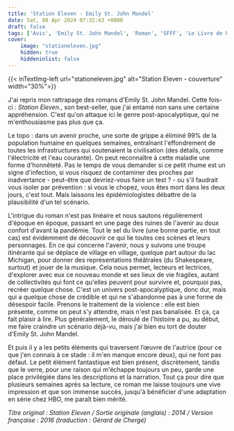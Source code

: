 ```yaml
---
title: 'Station Eleven - Emily St. John Mandel'
date: Sat, 06 Apr 2024 07:32:43 +0000
draft: false
tags: ['Avis', 'Emily St. John Mandel', 'Roman', 'SFFF', 'Le Livre de Poche']
cover: 
    image: "stationeleven.jpg"
    hidden: true
    hiddeninlist: false
---
```


{{< inTextImg-left url="stationeleven.jpg" alt="Station Eleven - couverture" width="30%">}} 

J'ai repris mon rattrapage des romans d'Emily St. John Mandel. Cette fois-ci : _Station Eleven_., son best-seller, que j'ai entamé non sans une certaine appréhension. C'est qu'on attaque ici le genre post-apocalyptique, qui ne m'enthousiasme pas plus que ça.

Le topo : dans un avenir proche, une sorte de grippe a éliminé 99% de la population humaine en quelques semaines, entraînant l'effondrement de toutes les infrastructures qui soutenaient la civilisation (des détails, comme l'électricité et l'eau courante). On peut reconnaître à cette maladie une forme d'honnêteté. Pas le temps de vous demander si ce petit rhume est un signe d'infection, si vous risquez de contaminer des proches par inadvertance - peut-être que devriez-vous faire un test ? - ou s'il faudrait vous isoler par prévention : si vous le chopez, vous êtes mort dans les deux jours, c'est tout. Mais laissons les épidémiologistes débattre de la plausibilité d'un tel scénario.

L'intrigue du roman n'est pas linéaire et nous sautons régulièrement d'époque en époque, passant en une page des ruines de l'avenir au doux confort d'avant la pandémie. Tout le sel du livre (une bonne partie, en tout cas) est évidemment de découvrir ce qui lie toutes ces scènes et leurs personnages. En ce qui concerne l'avenir, nous y suivons une troupe itinérante qui se déplace de village en village, quelque part autour du lac Michigan, pour donner des représentations théâtrales (du Shakespeare, surtout) et jouer de la musique. Cela nous permet, lecteurs et lectrices, d'explorer avec eux ce nouveau monde et ses lieux de vie fragiles, autant de collectivités qui font ce qu'elles peuvent pour survivre et, pourquoi pas, recréer quelque chose. C'est un univers post-apocalyptique, donc dur, mais qui a quelque chose de crédible et qui ne s'abandonne pas à une forme de désespoir facile. Prenons le traitement de la violence : elle est bien présente, comme on peut s'y attendre, mais n'est pas banalisée. Et ça, ça fait plaisir à lire. Plus généralement, le déroulé de l'histoire a pu, au début, me faire craindre un scénario déjà-vu, mais j'ai bien eu tort de douter d'Emily St. John Mandel.

Et puis il y a les petits éléments qui traversent l’œuvre de l'autrice (pour ce que j'en connais à ce stade : il m'en manque encore deux), qui ne font pas défaut. Le petit élément fantastique est bien présent, discrètement, tandis que le verre, pour une raison qui m'échappe toujours un peu, garde une place privilégiée dans les descriptions et la narration. Tout ça pour dire que plusieurs semaines après sa lecture, ce roman me laisse toujours une vive impression et que son immense succès, jusqu'à bénéficier d'une adaptation en série chez HBO, me paraît bien mérité.

_Titre original : Station Eleven / Sortie originale (anglais) : 2014 / Version française : 2016 (traduction : Gérard de Chergé)_